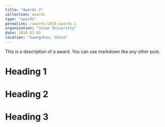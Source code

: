 ```yaml
---
title: "Awards 2"
collection: awards
type: "awards"
permalink: /awards/2018-awards-1
organization: "Jinan University"
date: 2018-01-01
location: "Guangzhou, China"
---
```


This is a description of a award. You can use markdown like any other post.

Heading 1
======

Heading 2
======

Heading 3
======
